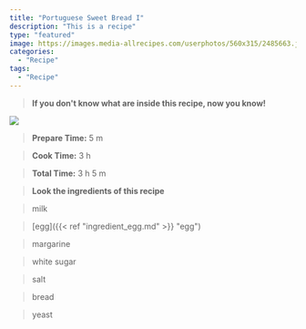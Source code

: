 ```yaml
---
title: "Portuguese Sweet Bread I"
description: "This is a recipe"
type: "featured"
image: https://images.media-allrecipes.com/userphotos/560x315/2485663.jpg
categories: 
  - "Recipe"
tags: 
  - "Recipe"
---
```



>**If you don't know what are inside this recipe, now you know!**

![](../images/Recipes-Banner.jpg)
> **Prepare Time:** 5 m


> **Cook Time:** 3 h


> **Total Time:** 3 h 5 m

> **Look the ingredients of this recipe**

> milk

> [egg]({{< ref "ingredient_egg.md" >}} "egg")

> margarine

> white sugar

> salt

> bread

> yeast


